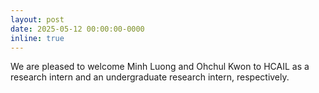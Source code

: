 ```yaml
---
layout: post
date: 2025-05-12 00:00:00-0000
inline: true
---
```


We are pleased to welcome Minh Luong and Ohchul Kwon
to HCAIL as a research intern and an undergraduate research intern, respectively.
